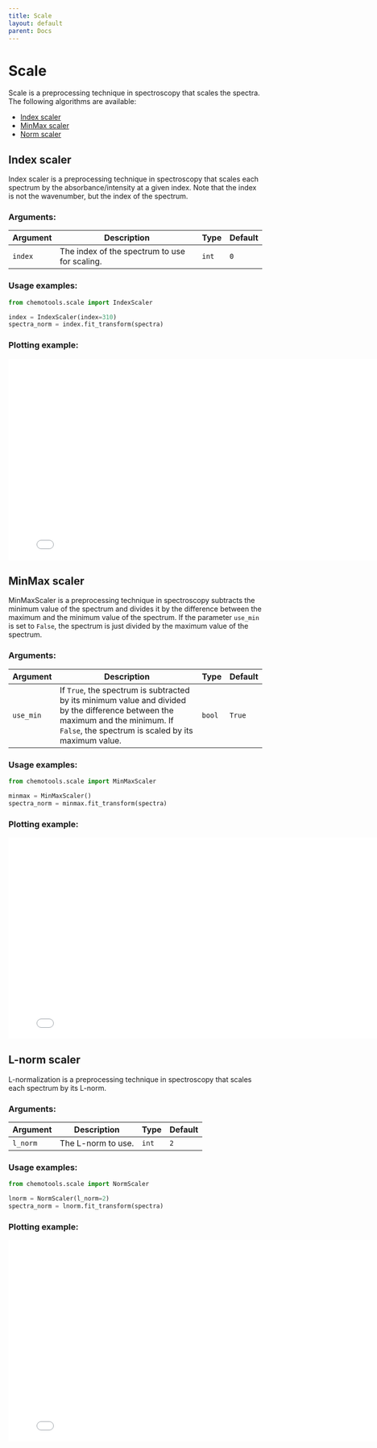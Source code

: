 ```yaml
---
title: Scale
layout: default
parent: Docs
---
```


# __Scale__
Scale is a preprocessing technique in spectroscopy that scales the spectra. The following algorithms are available:
- [Index scaler](#index-scaler)
- [MinMax scaler](#minmax-scaler)
- [Norm scaler](#l-norm-scaler)


## __Index scaler__
Index scaler is a preprocessing technique in spectroscopy that scales each spectrum by the absorbance/intensity at a given index. Note that the index is not the wavenumber, but the index of the spectrum.

### __Arguments__:

| Argument | Description | Type | Default |
| --- | --- | --- | --- |
| ```index``` | The index of the spectrum to use for scaling. | ```int``` | ```0``` |

### __Usage examples__:

```python
from chemotools.scale import IndexScaler

index = IndexScaler(index=310)
spectra_norm = index.fit_transform(spectra)
```

### __Plotting example__:

<iframe src="figures/index_scaler.html" width="800px" height="400px" style="border: none;"></iframe>

## __MinMax scaler__
MinMaxScaler is a preprocessing technique in spectroscopy subtracts the minimum value of the spectrum and divides it by the difference between the maximum and the minimum value of the spectrum. If the parameter ```use_min``` is set to ```False```, the spectrum is just divided by the maximum value of the spectrum.

### __Arguments__:

| Argument | Description | Type | Default |
| --- | --- | --- | --- |
| ```use_min``` | If ```True```, the spectrum is subtracted by its minimum value and divided by the difference between the maximum and the minimum. If ```False```, the spectrum is scaled by its maximum value. | ```bool``` | ```True``` |

### __Usage examples__:

```python
from chemotools.scale import MinMaxScaler

minmax = MinMaxScaler()
spectra_norm = minmax.fit_transform(spectra)
```

### __Plotting example__:

<iframe src="figures/minmax_scaler.html" width="800px" height="400px" style="border: none;"></iframe>


## __L-norm scaler__
L-normalization is a preprocessing technique in spectroscopy that scales each spectrum by its L-norm. 

### __Arguments__:

| Argument | Description | Type | Default |
| --- | --- | --- | --- |
| ```l_norm``` | The L-norm to use. | ```int``` | ```2``` |

### __Usage examples__:

```python
from chemotools.scale import NormScaler

lnorm = NormScaler(l_norm=2)
spectra_norm = lnorm.fit_transform(spectra)
```

### __Plotting example__:

<iframe src="figures/l_norm_scaler.html" width="800px" height="400px" style="border: none;"></iframe>

